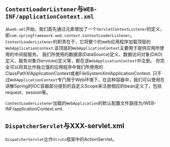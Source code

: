 ## `ContextLoaderListener`与`WEB-INF/applicationContext.xml`
从`web.xml`开始，我们首先通过<listener>元素增加了一个`ServletContextListener`的定义，即`com.springframework.web.context.ContextLoaderListener`。
`ContextLoaderListener`的职责在于，它将整个的web应用程序加载顶层的`WebApplicationContext`.该顶层的`WebApplicationContext`主要用于提供应用所使用的中间层服务。
我们所使用的数据源(DataSource)定义、数据访问对象(DAO)定义、服务对象(Services)定义等，都在该`WebApplicationContext`中注册。
你完全可以将其比作独立饿的应用程序中我们所使用的ClassPathXlApplicationContext或者FileSystemXmlApplicationContext.
只不过`WebApplicationContext`专门用于Web环境下，在这种容器中，我们可以使用在讲解Spring的IOC容器部分提到的自定义Scope来注册相应的bean定义了，包括request、session等。

`ContextLoaderListener`加载的`WebApplication`的默认配置文件路径为/WEB-INF/applicationContext.xml.


## `DispatcherServlet`与XXX-servlet.xml
`DispatcherServlet`比作`Struts`框架中的ActionServlet。
